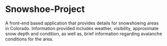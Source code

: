 # Snowshoe-Project

A front-end based application that provides details for snowshoeing areas in Colorado. Information provided includes weather, visibility, approximate snow depth and condition, as well as, brief information regarding avalanche conditions for the area.
